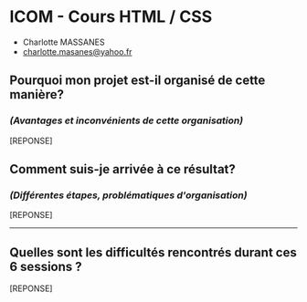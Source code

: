 # ICOM - Cours HTML / CSS #

* Charlotte MASSANES
* charlotte.masanes@yahoo.fr

## Pourquoi mon projet est-il organisé de cette manière?
### _(Avantages et inconvénients de cette organisation)_

[REPONSE]

## Comment suis-je arrivée à ce résultat?
### _(Différentes étapes, problématiques d'organisation)_

[REPONSE]



___
## Quelles sont les difficultés rencontrés durant ces 6 sessions ?
[REPONSE]

